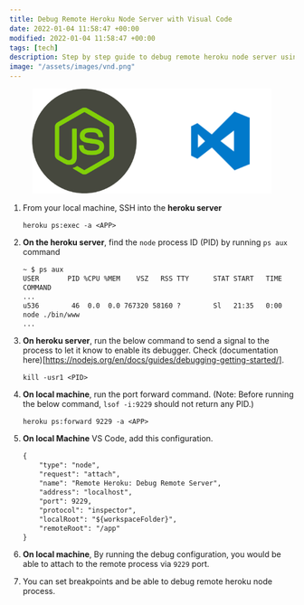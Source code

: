 ```yaml
---
title: Debug Remote Heroku Node Server with Visual Code
date: 2022-01-04 11:58:47 +00:00
modified: 2022-01-04 11:58:47 +00:00
tags: [tech]
description: Step by step guide to debug remote heroku node server using Microsoft Visual Code
image: "/assets/images/vnd.png"
---
```


<figure>
<img src="/assets/images/vnd.png" alt="">
</figure>


1. From your local machine, SSH into the **heroku server**

	```
	heroku ps:exec -a <APP>
	```

2. **On the heroku server**, find the `node` process ID (PID) by running `ps aux` command

	```
	~ $ ps aux
	USER       PID %CPU %MEM    VSZ   RSS TTY      STAT START   TIME COMMAND
	...
	u536        46  0.0  0.0 767320 58160 ?        Sl   21:35   0:00 node ./bin/www
	...
	```
3. **On heroku server**, run the below command to send a signal to the process to let it know to enable its debugger. Check (documentation here)[https://nodejs.org/en/docs/guides/debugging-getting-started/].

	```
	kill -usr1 <PID>
	```
4. **On local machine**, run the port forward command. (Note: Before running the below command, `lsof -i:9229` should not return any PID.)

	```
	heroku ps:forward 9229 -a <APP>
	```
5. **On local Machine** VS Code, add this configuration.

	```
	{
	    "type": "node",
	    "request": "attach",
	    "name": "Remote Heroku: Debug Remote Server",
	    "address": "localhost",
	    "port": 9229,
	    "protocol": "inspector",
	    "localRoot": "${workspaceFolder}",
	    "remoteRoot": "/app"
	}
	```
6. **On local machine**, By running the debug configuration, you would be able to attach to the remote process via `9229` port.
7. You can set breakpoints and be able to debug remote heroku node process.